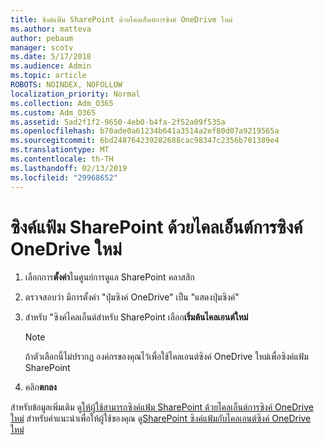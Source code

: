 ```yaml
---
title: ซิงค์แฟ้ม SharePoint ด้วยไคลเอ็นต์การซิงค์ OneDrive ใหม่
ms.author: matteva
author: pebaum
manager: scotv
ms.date: 5/17/2018
ms.audience: Admin
ms.topic: article
ROBOTS: NOINDEX, NOFOLLOW
localization_priority: Normal
ms.collection: Adm_O365
ms.custom: Adm_O365
ms.assetid: 5ad2f1f2-9650-4eb0-b4fa-2f52a09f535a
ms.openlocfilehash: b70ade0a61234b641a3514a2ef80d07a9219565a
ms.sourcegitcommit: 6bd248764239282688cac98347c2356b701389e4
ms.translationtype: MT
ms.contentlocale: th-TH
ms.lasthandoff: 02/13/2019
ms.locfileid: "29968652"
---
```

# <a name="sync-sharepoint-files-with-the-new-onedrive-sync-client"></a>ซิงค์แฟ้ม SharePoint ด้วยไคลเอ็นต์การซิงค์ OneDrive ใหม่

1. เลือกการ**ตั้งค่า**ในศูนย์การดูแล SharePoint คลาสสิก
    
2. ตรวจสอบว่า มีการตั้งค่า "ปุ่มซิงค์ OneDrive" เป็น "แสดงปุ่มซิงค์"
    
3. สำหรับ "ซิงค์ไคลเอ็นต์สำหรับ SharePoint เลือก**เริ่มต้นไคลเอนต์ใหม่**
    
    > [!NOTE]
    > ถ้าตัวเลือกนี้ไม่ปรากฏ องค์กรของคุณไว้เพื่อใช้ไคลเอนต์ซิงค์ OneDrive ใหม่เพื่อซิงค์แฟ้ม SharePoint 
  
4. คลิก**ตกลง**
    
สำหรับข้อมูลเพิ่มเติม ดู[ให้ผู้ใช้สามารถซิงค์แฟ้ม SharePoint ด้วยไคลเอ็นต์การซิงค์ OneDrive ใหม่](https://go.microsoft.com/fwlink/?linkid=866433) สำหรับคำแนะนำเพื่อให้ผู้ใช้ของคุณ ดู[SharePoint ซิงค์แฟ้มกับไคลเอนต์ซิงค์ OneDrive ใหม่](https://go.microsoft.com/fwlink/?linkid=866427)
  

